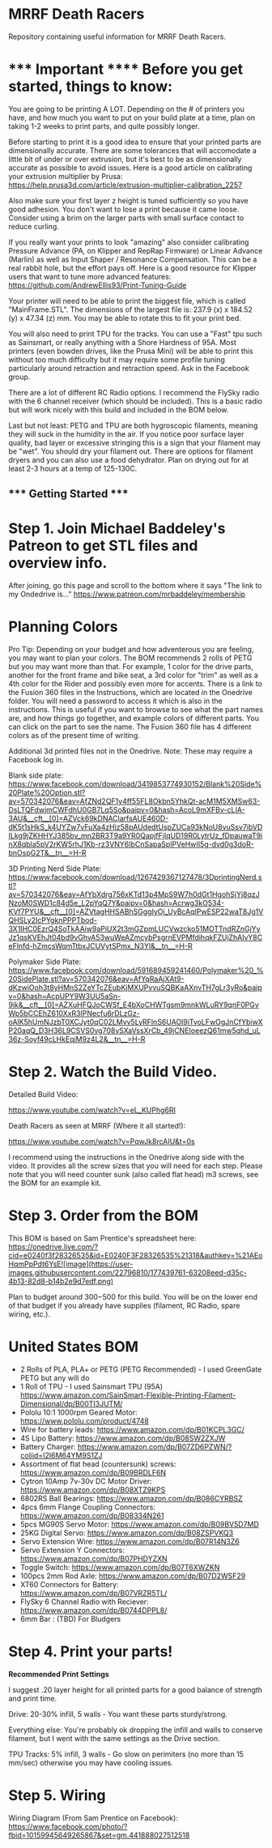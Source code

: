 # MRRF Death Racers
Repository containing useful information for MRRF Death Racers.

# *** Important **** Before you get started, things to know:

You are going to be printing A LOT. Depending on the # of printers you have, and how much you want to put on your build plate at a time, plan on taking 1-2 weeks to print parts, and quite possibly longer. 

Before starting to print it is a good idea to ensure that your printed parts are dimensionally accurate. There are some tolerances that will accomodate a little bit of under or over extrusion, but it's best to be as dimensionally accurate as possible to avoid issues. Here is a good article on calibrating your extrusion multiplier by Prusa:
https://help.prusa3d.com/article/extrusion-multiplier-calibration_2257

Also make sure your first layer z height is tuned sufficiently so you have good adhesion. You don't want to lose a print because it came loose. Consider using a brim on the larger parts with small surface contact to reduce curling.

If you really want your prints to look "amazing" also consider calibrating Pressure Advance (PA, on Klipper and RepRap Firmware) or Linear Advance (Marlin) as well as Input Shaper / Resonance Compensation. This can be a real rabbit hole, but the effort pays off. Here is a good resource for Klipper users that want to tune more advanced features:
https://github.com/AndrewEllis93/Print-Tuning-Guide

Your printer will need to be able to print the biggest file, which is called "MainFrame.STL". The dimensions of the largest file is: 237.9 (x) x 184.52 (y) x 47.34 (z) mm. You may be able to rotate this to fit your print bed. 

You will also need to print TPU for the tracks. You can use a "Fast" tpu such as Sainsmart, or really anything with a Shore Hardness of 95A. Most printers (even bowden drives, like the Prusa Mini) will be able to print this without too much difficulty but it may require some profile tuning particularly around retraction and retraction speed.  Ask in the Facebook group.

There are a lot of different RC Radio options. I recommend the FlySky radio with the 6 channel receiver (which should be included). This is a basic radio but will work nicely with this build and included in the BOM below. 

Last but not least: PETG and TPU are both hygroscopic filaments, meaning they will suck in the humidity in the air. If you notice poor surface layer quality, bad layer or excessive stringing this is a sign that your filament may be "wet". You should dry your filament out. There are options for filament dryers and you can also use a food dehydrator. Plan on drying out for at least 2-3 hours at a temp of 125-130C. 

## *** Getting Started ***

# <b>Step 1. Join Michael Baddeley's Patreon to get STL files and overview info.</b> 

After joining, go this page and scroll to the bottom where it says "The link to my  Ondedrive is…"
https://www.patreon.com/mrbaddeley/membership

# Planning Colors

Pro Tip: Depending on your budget and how adventerous you are feeling, you may want to plan your colors. The BOM recommends 2 rolls of PETG but you may want more than that. For example, 1 color for the drive parts, another for the front frame and bike seat, a 3rd color for "trim" as well as a 4th color for the Rider and possibly even more for accents. There is a link to the Fusion 360 files in the Instructions, which are located in the Onedrive folder. You will need a password to access it which is also in the instructions. This is useful if you want to browse to see what the part names are, and how things go together, and example colors of different parts. You can click on the part to see the name.  The Fusion 360 file has 4 different colors as of the present time of writing.

Additional 3d printed files not in the Onedrive. Note: These may require a Facebook log in.

Blank side plate:
https://www.facebook.com/download/3419853774930152/Blank%20Side%20Plate%20Option.stl?av=570342076&eav=AfZNd2QF1y4ff55FL8Okbn5YhkQt-acM1M5XMSw63-DsLTQFdwjmCWFdhU0GB7Lq5So&paipv=0&hash=AcoL9mXFBv-cLIA-3AU&__cft__[0]=AZVck69kDNAClarfsAUE460D-dK5t1sHkS_k4UYZw7vFuXa4zHiz58pAUdedtUspZUCa93kNoU8vuSsv7ibVDILkg9jZKHHYJ385bv_mn2BR3T9a9YR0QapjfFjIqUD19R0LytrUz_fDpauwaT9inX8qbla5pV2rKW5rhJ1Kb-rz3VNY6IbCnSapaSplPVeHwII5g-dvd0g3doR-bnOspG2T&__tn__=H-R

3D Printing Nerd Side Plate:
https://www.facebook.com/download/1267429367127478/3DprintingNerd.stl?av=570342076&eav=AfYbXdrg756xKTd13p4MpS9W7h0dGt1HgohSjYj8qzJNzoM0SWD1c84d5e_L2pYqQ7Y&paipv=0&hash=Acrwg3kO534-KVf7PYU&__cft__[0]=AZVtagHHSABhSGggIyOj_UyBcAqIPwESP22waT8Jg1VQHSLy2IcPYgknPPPTbod-3X1IHC0EzrQ4SoTkAAiw9aPiUX2t3mGZpmLUCVwzcko51MOTTndRZnGjYyJz1qsKVEhJt04bd9vGhvA53wuWeAZmcybPsgrnEVPMfdihqkFZUjZhAIvY8CeFlnfd-hZmcsWqmTtbxJCUVytSPmx_N3Yl&__tn__=H-R

Polymaker Side Plate:
https://www.facebook.com/download/591689459241460/Polymaker%20_%20SidePlate.stl?av=570342076&eav=AfYqRaAjXAt9-dKzwiOoh3t8yHMnS2ZeYTcZEubKjMXUPvvuSQBKaAXnvTH7gLr3yRo&paipv=0&hash=AcpUPY9W3UU5aSn-9ik&__cft__[0]=AZXuHFQJoCWSf_E4bXoCHWTgsm9mnkWLuRY9qnF0PGvWp5bCCEhZ610XxR3IPNecfu6rDLzGz-oAlK5hUmNJzbT0XCJyt0qC02LMvv5LyRFInS6UAOl9iTvoLFwOgJnCfYbiwXP20aqQ_D3H36L9CSVS0vg708vSXaVssXrCb_49jCNEIoeezQ61mw5qhd_uL36z-Soyf49cLHkEqjM9z4L2&__tn__=H-R

# <b>Step 2. Watch the Build Video.</b> 

Detailed Build Video:

https://www.youtube.com/watch?v=eL_KUPhg6RI

Death Racers as seen at MRRF (Where it all started!):

https://www.youtube.com/watch?v=PqwJk8rcAIU&t=0s

I recommend using the instructions in the Onedrive along side with the video. It provides all the screw sizes that you will need for each step. Please note that you will need counter sunk (also called flat head) m3 screws, see the BOM for an example kit.

# <b>Step 3. Order from the BOM </b>

This BOM is based on Sam Prentice's spreadsheet here:
https://onedrive.live.com/?cid=e0240f3f28326535&id=E0240F3F28326535%21318&authkey=%21AEoHqmPpPdt6YsE![image](https://user-images.githubusercontent.com/22796810/177439761-63208eed-d35c-4b13-82d8-b14b2e9d7edf.png)

Plan to budget around $300-$500 for this build. You will be on the lower end of that budget if you already have supplies (filament, RC Radio, spare wiring, etc.).

# <b>United States BOM</b>

* 2 Rolls of PLA, PLA+ or PETG (PETG Recommended)  - I used GreenGate PETG but any will do
* 1 Roll of TPU - I used Sainsmart TPU (95A) https://www.amazon.com/SainSmart-Flexible-Printing-Filament-Dimensional/dp/B00TI3JUTM/
* Pololu 10:1 1000rpm Geared Motor: https://www.pololu.com/product/4748
* Wire for battery leads: https://www.amazon.com/dp/B01KCPL3GC/
* 4S Lipo Battery: https://www.amazon.com/dp/B08SW2ZXJW
* Battery Charger: https://www.amazon.com/dp/B07ZD6PZWN/?coliid=I2I6M64YM9S1ZJ
* Assortment of flat head (countersunk) screws: https://www.amazon.com/dp/B09BRDLF6N
* Cytron 10Amp 7v-30v DC Motor Driver: https://www.amazon.com/dp/B08XTZ9KPS
* 6802RS Ball Bearings: https://www.amazon.com/dp/B086CYRBSZ
* 4pcs 6mm Flange Coupling Connectors: https://www.amazon.com/dp/B08334N261
* 5pcs MG90S Servo Motor: https://www.amazon.com/dp/B09BV5D7MD
* 25KG Digital Servo: https://www.amazon.com/dp/B08ZSPVKQ3
* Servo Extension Wire: https://www.amazon.com/dp/B07R14N3Z6
* Servo Extension Y Connectors: https://www.amazon.com/dp/B07PHDYZXN
* Toggle Switch: https://www.amazon.com/dp/B07T6XWZKN
* 100pcs 2mm Rod Axle: https://www.amazon.com/dp/B07D2WSF29 
* XT60 Connectors for Battery: https://www.amazon.com/dp/B07VRZR5TL/
* FlySky 6 Channel Radio with Reciever: https://www.amazon.com/dp/B0744DPPL8/
* 6mm Bar : (TBD) For Bludgers

# <b>Step 4. Print your parts!</b>

<b>Recommended Print Settings</b>

I suggest .20 layer height for all printed parts for a good balance of strength and print time.

Drive: 20-30% infill, 5 walls - You want these parts sturdy/strong. 

Everything else: You're probably ok dropping the infill and walls to conserve filament, but I went with the same settings as the Drive section.

TPU Tracks: 5% infill, 3 walls - Go slow on perimiters (no more than 15 mm/sec) otherwise you may have cooling issues.

# <b>Step 5. Wiring</b>

Wiring Diagram (From Sam Prentice on Facebook):
https://www.facebook.com/photo/?fbid=10159945649265867&set=gm.441888027512518

